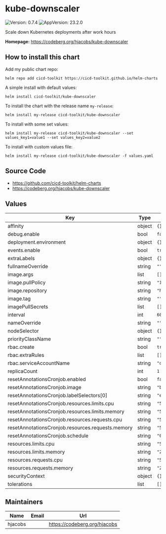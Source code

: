 # kube-downscaler

![Version: 0.7.4](https://img.shields.io/badge/Version-0.7.4-informational?style=flat-square) ![AppVersion: 23.2.0](https://img.shields.io/badge/AppVersion-23.2.0-informational?style=flat-square)

Scale down Kubernetes deployments after work hours

**Homepage:** <https://codeberg.org/hjacobs/kube-downscaler>

## How to install this chart

Add my public chart repo:

```console
helm repo add cicd-toolkit https://cicd-toolkit.github.io/helm-charts
```

A simple install with default values:

```console
helm install cicd-toolkit/kube-downscaler
```

To install the chart with the release name `my-release`:

```console
helm install my-release cicd-toolkit/kube-downscaler
```

To install with some set values:

```console
helm install my-release cicd-toolkit/kube-downscaler --set values_key1=value1 --set values_key2=value2
```

To install with custom values file:

```console
helm install my-release cicd-toolkit/kube-downscaler -f values.yaml
```

## Source Code

* <https://github.com/cicd-toolkit/helm-charts>
* <https://codeberg.org/hjacobs/kube-downscaler>

## Values

| Key | Type | Default | Description |
|-----|------|---------|-------------|
| affinity | object | `{}` |  |
| debug.enable | bool | `false` |  |
| deployment.environment | object | `{}` |  |
| events.enable | bool | `true` |  |
| extraLabels | object | `{}` |  |
| fullnameOverride | string | `""` |  |
| image.args | list | `[]` |  |
| image.pullPolicy | string | `"IfNotPresent"` |  |
| image.repository | string | `"hjacobs/kube-downscaler"` |  |
| image.tag | string | `""` |  |
| imagePullSecrets | list | `[]` |  |
| interval | int | `60` |  |
| nameOverride | string | `""` |  |
| nodeSelector | object | `{}` |  |
| priorityClassName | string | `""` |  |
| rbac.create | bool | `true` |  |
| rbac.extraRules | list | `[]` |  |
| rbac.serviceAccountName | string | `"default"` |  |
| replicaCount | int | `1` |  |
| resetAnnotationsCronjob.enabled | bool | `false` |  |
| resetAnnotationsCronjob.image | string | `"bitnami/kubectl:latest@sha256:671516f53dd61f1e7d1dc178ba30d47faecc6caaa1e8c2a0f53d3d939f11c077"` |  |
| resetAnnotationsCronjob.labelSelectors[0] | string | `"environment=staging"` |  |
| resetAnnotationsCronjob.resources.limits.cpu | string | `"50m"` |  |
| resetAnnotationsCronjob.resources.limits.memory | string | `"50Mi"` |  |
| resetAnnotationsCronjob.resources.requests.cpu | string | `"50m"` |  |
| resetAnnotationsCronjob.resources.requests.memory | string | `"50Mi"` |  |
| resetAnnotationsCronjob.schedule | string | `"0 7 * * *"` |  |
| resources.limits.cpu | string | `"50m"` |  |
| resources.limits.memory | string | `"200Mi"` |  |
| resources.requests.cpu | string | `"50m"` |  |
| resources.requests.memory | string | `"200Mi"` |  |
| securityContext | object | `{}` |  |
| tolerations | list | `[]` |  |

## Maintainers

| Name | Email | Url |
| ---- | ------ | --- |
| hjacobs |  | <https://codeberg.org/hjacobs> |
